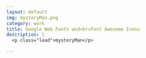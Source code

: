 ```yaml
---
layout: default
img: mysteryMan.png
category: work
title: Google Web Fonts and<br>Font Awesome Icons
description: |
  <p class="lead">mysteryMan</p>

---
```

